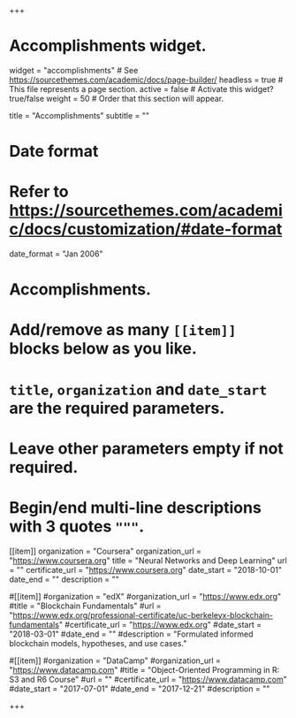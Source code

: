 +++
# Accomplishments widget.
widget = "accomplishments"  # See https://sourcethemes.com/academic/docs/page-builder/
headless = true  # This file represents a page section.
active = false # Activate this widget? true/false
weight = 50  # Order that this section will appear.

title = "Accomplish&shy;ments"
subtitle = ""

# Date format
#   Refer to https://sourcethemes.com/academic/docs/customization/#date-format
date_format = "Jan 2006"

# Accomplishments.
#   Add/remove as many `[[item]]` blocks below as you like.
#   `title`, `organization` and `date_start` are the required parameters.
#   Leave other parameters empty if not required.
#   Begin/end multi-line descriptions with 3 quotes `"""`.

[[item]]
  organization = "Coursera"
  organization_url = "https://www.coursera.org"
  title = "Neural Networks and Deep Learning"
  url = ""
  certificate_url = "https://www.coursera.org"
  date_start = "2018-10-01"
  date_end = ""
  description = ""

#[[item]]
  #organization = "edX"
  #organization_url = "https://www.edx.org"
  #title = "Blockchain Fundamentals"
  #url = "https://www.edx.org/professional-certificate/uc-berkeleyx-blockchain-fundamentals"
  #certificate_url = "https://www.edx.org"
  #date_start = "2018-03-01"
  #date_end = ""
  #description = "Formulated informed blockchain models, hypotheses, and use cases."
  
#[[item]]
  #organization = "DataCamp"
  #organization_url = "https://www.datacamp.com"
  #title = "Object-Oriented Programming in R: S3 and R6 Course"
  #url = ""
  #certificate_url = "https://www.datacamp.com"
  #date_start = "2017-07-01"
  #date_end = "2017-12-21"
  #description = ""

+++
